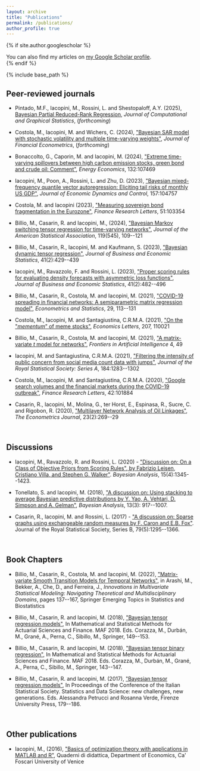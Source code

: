 ```yaml
---
layout: archive
title: "Publications"
permalink: /publications/
author_profile: true
---
```



{% if site.author.googlescholar %}
  <div class="wordwrap">You can also find my articles on <a href="{{https://scholar.google.co.uk/citations?user=7bA38oMAAAAJ&hl=it}}">my Google Scholar profile</a>.</div>
{% endif %}

{% include base_path %}


Peer-reviewed journals
-----

* Pintado, M.F., Iacopini, M., Rossini, L. and Shestopaloff, A.Y. (2025), [Bayesian Partial Reduced-Rank Regression](https://doi.org/10.1080/10618600.2024.2446357), _Journal of Computational and Graphical Statistics_, (_forthcoming_)

* Costola, M., Iacopini, M. and Wichers, C. (2024), ["Bayesian SAR model with stochastic volatility and multiple time-varying weights"](https://doi.org/10.1093/jjfinec/nbae035), _Journal of Financial Econometrics_, (_forthcoming_)

* Bonaccolto, G., Caporin, M. and Iacopini, M. (2024), ["Extreme time-varying spillovers between high carbon emission stocks, green bond and crude oil: Comment"](https://doi.org/10.1016/j.eneco.2024.107469), _Energy Economics_, 132:107469 

* Iacopini, M., Poon, A., Rossini, L. and Zhu, D. (2023), ["Bayesian mixed-frequency quantile vector autoregression: Eliciting tail risks of monthly US GDP"](https://doi.org/10.1016/j.jedc.2023.104757), _Journal of Economic Dynamics and Control_, 157:104757

* Costola, M. and Iacopini (2023), ["Measuring sovereign bond fragmentation in the Eurozone"](https://doi.org/10.1016/j.frl.2022.103354), _Finance Research Letters_, 51:103354

* Billio, M., Casarin, R. and Iacopini, M., (2024), ["Bayesian Markov switching tensor regression for time-varying networks"](https://doi.org/10.1080/01621459.2022.2102502), _Journal of the American Statistical Association_, 119(545), 109--121

* Billio, M., Casarin, R., Iacopini, M. and Kaufmann, S. (2023), ["Bayesian dynamic tensor regression"](https://doi.org/10.1080/07350015.2022.2032721), _Journal of Business and Economic Statistics_, 41(2):429--439

* Iacopini, M., Ravazzolo, F. and Rossini, L. (2023), ["Proper scoring rules for evaluating density forecasts with asymmetric loss functions"](https://doi.org/10.1080/07350015.2022.2035229), _Journal of Business and Economic Statistics_, 41(2):482--496 
<!-- ([code](https://github.com/matteoiacopini/acps)) -->

* Billio, M., Casarin, R., Costola, M. and Iacopini, M. (2021), ["COVID-19 spreading in financial networks: A semiparametric matrix regression model"](https://doi.org/10.1016/j.ecosta.2021.10.003), _Econometrics and Statistics_, 29, 113--131

* Costola, M., Iacopini, M. and Santagiustina, C.R.M.A. (2021), ["On the "_mementum_" of meme stocks"](https://doi.org/10.1016/j.econlet.2021.110021), _Economics Letters_, 207, 110021

* Billio, M., Casarin, R., Costola, M. and Iacopini, M. (2021), ["A matrix-variate _t_ model for networks"](https://www.frontiersin.org/articles/10.3389/frai.2021.674166/full?&utm_source=Email_to_authors_&utm_medium=Email&utm_content=T1_11.5e1_author&utm_campaign=Email_publication&field=&journalName=Frontiers_in_Artificial_Intelligence&id=674166), _Frontiers in Artificial Intelligence_ 4, 49

* Iacopini, M. and Santagiustina, C.R.M.A. (2021), ["Filtering the intensity of public concern from social media count data with jumps"](https://rss.onlinelibrary.wiley.com/doi/pdf/10.1111/rssa.12704), _Journal of the Royal Statistical Society: Series A_, 184:1283--1302

* Costola, M., Iacopini, M. and Santagiustina, C.R.M.A. (2020), ["Google search volumes and the financial markets during the COVID-19 outbreak"](https://doi.org/10.1016/j.frl.2020.101884), _Finance Research Letters_, 42:101884

* Casarin, R., Iacopini, M., Molina, G., ter Horst, E., Espinasa, R., Sucre, C. and Rigobon, R. (2020), ["Multilayer Network Analysis of Oil Linkages"](https://doi.org/10.1093/ectj/utaa003), _The Econometrics Journal_, 23(2):269--29


&nbsp;

Discussions
-----
* Iacopini, M., Ravazzolo, R. and Rossini, L. (2020) - ["Discussion on: On a Class of Objective Priors from Scoring Rules", by Fabrizio Leisen, Cristiano Villa, and Stephen G. Walker"](https://projecteuclid.org/journals/bayesian-analysis/volume-15/issue-4/On-a-Class-of-Objective-Priors-from-Scoring-Rules-with/10.1214/19-BA1187.full). _Bayesian Analysis_, 15(4):1345--1423.

* Tonellato, S. and Iacopini, M. (2018), ["A discussion on: Using stacking to average Bayesian predictive distributions by Y. Yao, A. Vehtari, D. Simpson and A. Gelman"](https://projecteuclid.org/journals/bayesian-analysis/volume-13/issue-3/Using-Stacking-to-Average-Bayesian-Predictive-Distributions-with-Discussion/10.1214/17-BA1091.full), _Bayesian Analysis_, 13(3): 917--1007.

* Casarin, R., Iacopini, M. and Rossini, L. (2017) - ["A discussion on: Sparse graphs using exchangeable random measures by F. Caron and E.B. Fox"](https://rss.onlinelibrary.wiley.com/doi/epdf/10.1111/rssb.12233). Journal of the Royal Statistical Society, Series B, 79(5):1295--1366.


&nbsp;

Book Chapters
-----
* Billio, M., Casarin, R., Costola, M. and Iacopini, M. (2022), ["Matrix-variate Smooth Transition Models for Temporal Networks"](https://link.springer.com/book/10.1007/978-3-031-13971-0), in Arashi, M., Bekker, A., Che, D., and Ferreira, J., _Innovations in Multivariate Statistical Modeling: Navigating Theoretical and Multidisciplinary Domains_, pages 137--167, Springer Emerging Topics in Statistics and Biostatistics

* Billio, M., Casarin, R. and Iacopini, M. (2018), ["Bayesian tensor regression models"](https://link.springer.com/book/10.1007/978-3-319-89824-7), In Mathematical and Statistical Methods for Actuarial Sciences and Finance. MAF 2018. Eds. Corazza, M., Durbán, M., Grané, A., Perna, C., Sibillo, M., Springer, 149--153.

* Billio, M., Casarin, R. and Iacopini, M. (2018), ["Bayesian tensor binary regression"](https://link.springer.com/book/10.1007/978-3-319-89824-7), In Mathematical and Statistical Methods for Actuarial Sciences and Finance. MAF 2018. Eds. Corazza, M., Durbán, M., Grané, A., Perna, C., Sibillo, M., Springer, 143--147.

* Billio, M., Casarin, R. and Iacopini, M. (2017), ["Bayesian tensor regression models"](https://books.fupress.com/catalogue/sis-2017-statistics-and-data-science-new-challenges-new-generations/3407), In Proceedings of the Conference of the Italian Statistical Society. Statistics and Data Science: new challenges, new generations. Eds. Alessandra Petrucci and Rosanna Verde, Firenze University Press, 179--186.


&nbsp;

Other publications
-----
* Iacopini, M., (2016), ["Basics of optimization theory with applications in MATLAB and R"](https://www.unive.it/pag/fileadmin/user_upload/dipartimenti/economia/doc/Pubblicazioni_scientifiche/quaderni_didattica/Quaderno_di_DIdattica_1_2016.pdf), Quaderni di didattica, Department of Economics, Ca' Foscari University of Venice

